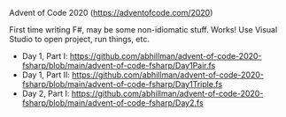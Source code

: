 Advent of Code 2020 (https://adventofcode.com/2020)

First time writing F#, may be some non-idiomatic stuff. Works! Use Visual Studio to open project, run things, etc.

* Day 1, Part I: https://github.com/abhillman/advent-of-code-2020-fsharp/blob/main/advent-of-code-fsharp/Day1Pair.fs
* Day 1, Part II: https://github.com/abhillman/advent-of-code-2020-fsharp/blob/main/advent-of-code-fsharp/Day1Triple.fs
* Day 2, Part I: https://github.com/abhillman/advent-of-code-2020-fsharp/blob/main/advent-of-code-fsharp/Day2.fs
